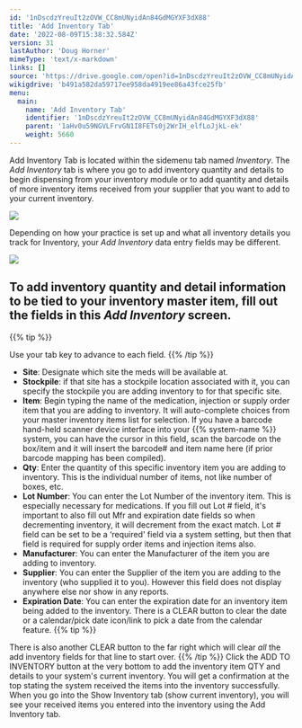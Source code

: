 ```yaml
---
id: '1nDscdzYreuIt2zOVW_CC8mUNyidAn84GdMGYXF3dX88'
title: 'Add Inventory Tab'
date: '2022-08-09T15:38:32.584Z'
version: 31
lastAuthor: 'Doug Horner'
mimeType: 'text/x-markdown'
links: []
source: 'https://drive.google.com/open?id=1nDscdzYreuIt2zOVW_CC8mUNyidAn84GdMGYXF3dX88'
wikigdrive: 'b491a582da59717ee958da4919ee86a43fce25fb'
menu:
  main:
    name: 'Add Inventory Tab'
    identifier: '1nDscdzYreuIt2zOVW_CC8mUNyidAn84GdMGYXF3dX88'
    parent: '1aHv0u59NGVLFrvGN1I8FETs0j2WrIH_elfLoJjkL-ek'
    weight: 5660
---
```

Add Inventory Tab is located within the sidemenu tab named *Inventory*. The *Add Inventory* tab is where you go to add inventory quantity and details to begin dispensing from your inventory module or to add quantity and details of more inventory items received from your supplier that you want to add to your current inventory.
  
![](../add-inventory-tab.assets/ce43a91eca721ac95d7095430c572a47.png)  

Depending on how your practice is set up and what all inventory details you track for Inventory, your *Add Inventory* data entry fields may be different.
  
![](../add-inventory-tab.assets/38b86d015aab3d7667c9ef3390244975.png)  

  
## To add inventory quantity and detail information to be tied to your inventory master item, fill out the fields in this **_Add Inventory_** screen.  
  
{{% tip %}}

Use your tab key to advance to each field.
{{% /tip %}}
* <strong>Site</strong>: Designate which site the meds will be available at.
* <strong>Stockpile</strong>: if that site has a stockpile location associated with it, you can specify the stockpile you are adding inventory to for that specific site.
* <strong>Item</strong>: Begin typing the name of the medication, injection or supply order item that you are adding to inventory. It will auto-complete choices from your master inventory items list for selection. If you have a barcode hand-held scanner device interface into your {{% system-name %}} system, you can have the cursor in this field, scan the barcode on the box/item and it will insert the barcode# and item name here (if prior barcode mapping has been compiled).
* <strong>Qty</strong>: Enter the quantity of this specific inventory item you are adding to inventory. This is the individual number of items, not like number of boxes, etc.
* <strong>Lot Number</strong>: You can enter the Lot Number of the inventory item. This is especially necessary for medications. If you fill out Lot # field, it's important to also fill out Mfr and expiration date fields so when decrementing inventory, it will decrement from the exact match. Lot # field can be set to be a ‘required' field via a system setting, but then that field is required for supply order items and injection items also.
* <strong>Manufacturer</strong>: You can enter the Manufacturer of the item you are adding to inventory.
* <strong>Supplier</strong>: You can enter the Supplier of the item you are adding to the inventory (who supplied it to you). However this field does not display anywhere else nor show in any reports.
* <strong>Expiration Date</strong>: You can enter the expiration date for an inventory item being added to the inventory. There is a CLEAR button to clear the date or a calendar/pick date icon/link to pick a date from the calendar feature.
{{% tip %}}

There is also another CLEAR button to the far right which will clear *all* the add inventory fields for that line to start over.
{{% /tip %}}
Click the ADD TO INVENTORY button at the very bottom to add the inventory item QTY and details to your system's current inventory.
You will get a confirmation at the top stating the system received the items into the inventory successfully.
When you go into the Show Inventory tab (show current inventory), you will see your received items you entered into the inventory using the Add Inventory tab.
